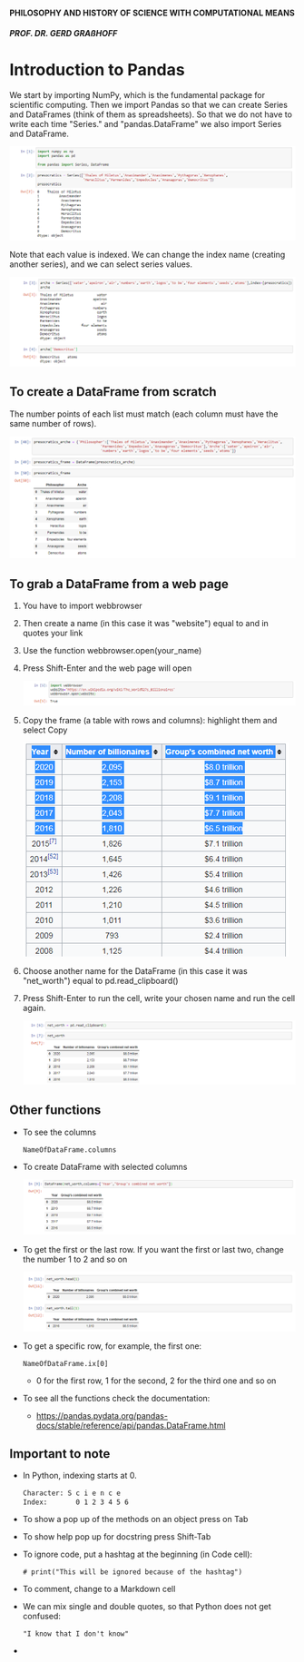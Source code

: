 #### PHILOSOPHY AND HISTORY OF SCIENCE WITH COMPUTATIONAL MEANS

##### PROF. DR. GERD GRAßHOFF 



# Introduction to Pandas

We start by importing NumPy, which is the fundamental package for scientific computing. Then we import Pandas so that we can create Series and DataFrames (think of them as spreadsheets). So that we do not have to write each time "Series." and "pandas.DataFrame" we also import Series and DataFrame.

![series1](assets/series1.PNG)

Note that each value is indexed. We can change the index name (creating another series), and we can select series values.

![series2](assets/series2.PNG)



## To create a DataFrame from scratch

The number points of each list must match (each column must have the same number of rows).

![df0](assets/df0.PNG)



## To grab a DataFrame from a web page

1. You have to import webbrowser

2. Then create a name (in this case it was "website") equal to and in quotes your link

3. Use the function webbrowser.open(your_name)

4. Press Shift-Enter and the web page will open

   ![web1](assets/web1.PNG) 

5. Copy the frame (a table with rows and columns): highlight them and select Copy

   ![copyframe](assets/copyframe.PNG) 

6. Choose another name for the DataFrame (in this case it was "net_worth") equal to pd.read_clipboard()

7. Press Shift-Enter to run the cell, write your chosen name and run the cell again.

   ![web2](assets/web2.PNG)



## Other functions

- To see the columns

  ```
  NameOfDataFrame.columns
  ```

- To create DataFrame with selected columns

  ![df1](assets/df1.PNG)

- To get the first or the last row. If you want the first or last two, change the number 1 to 2 and so on

  ![df2](assets/df2.PNG)

- To get a specific row, for example, the first one:

  ```
  NameOfDataFrame.ix[0]
  ```

  - 0 for the first row, 1 for the second, 2 for the third one and so on

- To see all the functions check the documentation:

  - https://pandas.pydata.org/pandas-docs/stable/reference/api/pandas.DataFrame.html

    

## Important to note

- In Python, indexing starts at 0. 

  ```
  Character: S c i e n c e
  Index: 	   0 1 2 3 4 5 6
  ```

- To show a pop up of the methods on an object press on Tab

- To show help pop up for docstring press Shift-Tab

- To ignore code, put a hashtag at the beginning (in Code cell):

  ```
  # print("This will be ignored because of the hashtag")
  ```

- To comment, change to a Markdown cell

- We can mix single and double quotes, so that Python does not get confused:

  ```
  "I know that I don't know"
  ```

- 